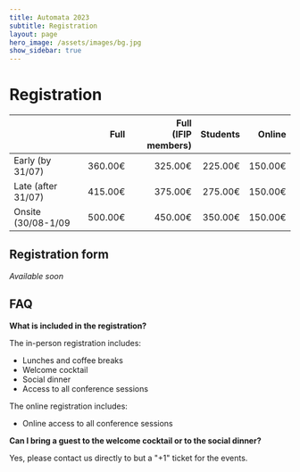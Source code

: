```yaml
---
title: Automata 2023
subtitle: Registration
layout: page
hero_image: /assets/images/bg.jpg
show_sidebar: true
---
```


# Registration

|                    |    Full | Full <br> (IFIP members) | Students |  Online |
|--------------------|--------:|-------------------------:|---------:|--------:|
| Early (by 31/07)   | 360.00€ |                  325.00€ |  225.00€ | 150.00€ |
| Late (after 31/07) | 415.00€ |                  375.00€ |  275.00€ | 150.00€ |
| Onsite (30/08-1/09 | 500.00€ |                  450.00€ |  350.00€ | 150.00€ |

## Registration form

_Available soon_

## FAQ

**What is included in the registration?**

The in-person registration includes:

- Lunches and coffee breaks
- Welcome cocktail
- Social dinner
- Access to all conference sessions

The online registration includes:

- Online access to all conference sessions


**Can I bring a guest to the welcome cocktail or to the social dinner?**

Yes, please contact us directly to but a "+1" ticket for the events.
